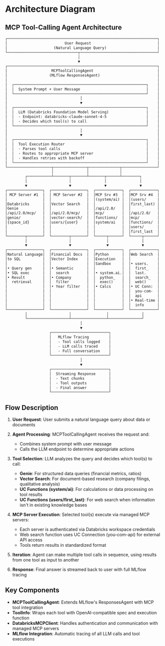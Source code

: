 # Architecture Diagram

## MCP Tool-Calling Agent Architecture

```txt
┌────────────────────────────────────────────────────────────────────┐
│                          User Request                              │
│                     (Natural Language Query)                       │
└────────────────────────────────┬───────────────────────────────────┘
                                 │
                                 ▼
┌────────────────────────────────────────────────────────────────────┐
│                    MCPToolCallingAgent                             │
│                   (MLflow ResponsesAgent)                          │
│                                                                    │
│  ┌────────────────────────────────────────────────────────────┐    │
│  │  System Prompt + User Message                              │    │
│  └────────────────────────────────────────────────────────────┘    │
│                                 │                                  │
│                                 ▼                                  │
│  ┌────────────────────────────────────────────────────────────┐    │
│  │  LLM (Databricks Foundation Model Serving)                 │    │
│  │  - Endpoint: databricks-claude-sonnet-4-5                  │    │
│  │  - Decides which tool(s) to call                           │    │
│  └────────────────────────────────────────────────────────────┘    │
│                                 │                                  │
│                                 ▼                                  │
│  ┌────────────────────────────────────────────────────────────┐    │
│  │  Tool Execution Router                                     │    │
│  │  - Parses tool calls                                       │    │
│  │  - Routes to appropriate MCP server                        │    │
│  │  - Handles retries with backoff                            │    │
│  └────────────────────────────────────────────────────────────┘    │
└────────────────────┬───────────────┬──────────────┬────────────────┘
                     │               │              │
         ┌───────────┴───────┬───────┴───────┬──────┴────────┐
         │                   │               │               │
         ▼                   ▼               ▼               ▼
┌────────────────┐  ┌────────────────┐  ┌────────────┐  ┌────────────┐
│ MCP Server #1  │  │ MCP Server #2  │  │MCP Srv #3  │  │MCP Srv #4  │
│                │  │                │  │(system/ai) │  │(users/     │
│Databricks      │  │Vector Search   │  │            │  │first_last) │
│Genie           │  │                │  │/api/2.0/   │  │            │
│/api/2.0/mcp/   │  │/api/2.0/mcp/   │  │mcp/        │  │/api/2.0/   │
│genie/          │  │vector-search/  │  │functions/  │  │mcp/        │
│{space_id}      │  │users/{user}    │  │system/ai   │  │functions/  │
│                │  │                │  │            │  │users/      │
│                │  │                │  │            │  │first_last  │
└────────┬───────┘  └────────┬───────┘  └─────┬──────┘  └─────┬──────┘
         │                   │                │               │
         ▼                   ▼                ▼               ▼
┌────────────────┐  ┌────────────────┐  ┌────────────┐  ┌────────────┐
│Natural Language│  │Financial Docs  │  │Python      │  │Web Search  │
│to SQL          │  │Vector Index    │  │Execution   │  │            │
│                │  │                │  │Sandbox     │  │• users.    │
│• Query gen     │  │• Semantic      │  │            │  │  first_    │
│• SQL exec      │  │  search        │  │• system.ai.│  │  last.     │
│• Result        │  │• Company       │  │  python_   │  │  search_   │
│  retrieval     │  │  filter        │  │  exec()    │  │  web()     │
│                │  │• Year filter   │  │• Calcs     │  │• UC Conn:  │
│                │  │                │  │            │  │  you-com-  │
│                │  │                │  │            │  │  api       │
│                │  │                │  │            │  │• Real-time │
│                │  │                │  │            │  │  info      │
└────────────────┘  └────────────────┘  └────────────┘  └────────────┘
         │                   │                │               │
         └───────────────────┴────────────────┴───────────────┘
                                  │
                                  ▼
                    ┌──────────────────────────┐
                    │   MLflow Tracing         │
                    │   - Tool calls logged    │
                    │   - LLM calls traced     │
                    │   - Full conversation    │
                    └──────────────────────────┘
                                  │
                                  ▼
                    ┌──────────────────────────┐
                    │  Streaming Response      │
                    │  - Text chunks           │
                    │  - Tool outputs          │
                    │  - Final answer          │
                    └──────────────────────────┘
```

## Flow Description

1. **User Request**: User submits a natural language query about data or documents

2. **Agent Processing**: MCPToolCallingAgent receives the request and:
   - Combines system prompt with user message
   - Calls the LLM endpoint to determine appropriate actions

3. **Tool Selection**: LLM analyzes the query and decides which tool(s) to call:
   - **Genie**: For structured data queries (financial metrics, ratios)
   - **Vector Search**: For document-based research (company filings, qualitative analysis)
   - **UC Functions (system/ai)**: For calculations or data processing on tool results
   - **UC Functions (users/first_last)**: For web search when information isn't in existing knowledge bases

4. **MCP Server Execution**: Selected tool(s) execute via managed MCP servers:
   - Each server is authenticated via Databricks workspace credentials
   - Web search function uses UC Connection (you-com-api) for external API access
   - Tools return results in standardized format

5. **Iteration**: Agent can make multiple tool calls in sequence, using results from one tool as input to another

6. **Response**: Final answer is streamed back to user with full MLflow tracing

## Key Components

- **MCPToolCallingAgent**: Extends MLflow's ResponsesAgent with MCP tool integration
- **ToolInfo**: Wraps each tool with OpenAI-compatible spec and execution function
- **DatabricksMCPClient**: Handles authentication and communication with managed MCP servers
- **MLflow Integration**: Automatic tracing of all LLM calls and tool executions
